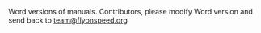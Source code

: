 Word versions of manuals. Contributors, please modify Word version and send back to team@flyonspeed.org
